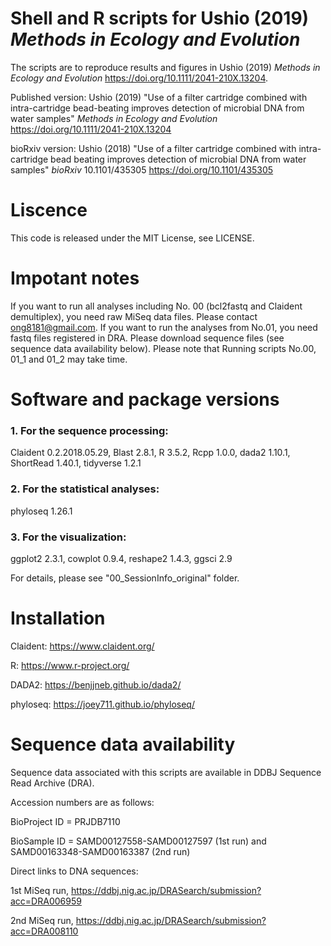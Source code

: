 # Shell and R scripts for Ushio (2019) _Methods in Ecology and Evolution_
The scripts are to reproduce results and figures in Ushio (2019) _Methods in Ecology and Evolution_ https://doi.org/10.1111/2041-210X.13204.

Published version: Ushio (2019) "Use of a filter cartridge combined with intra-cartridge bead-beating improves detection of microbial DNA from water samples" _Methods in Ecology and Evolution_ https://doi.org/10.1111/2041-210X.13204

bioRxiv version: Ushio (2018) "Use of a filter cartridge combined with intra-cartridge bead beating improves detection of microbial DNA from water samples" _bioRxiv_ 10.1101/435305 https://doi.org/10.1101/435305

# Liscence
This code is released under the MIT License, see LICENSE.

# Impotant notes
If you want to run all analyses including No. 00 (bcl2fastq and Claident demultiplex), you need raw MiSeq data files. Please contact ong8181@gmail.com. If you want to run the analyses from No.01, you need fastq files registered in DRA. Please download sequence files (see sequence data availability below). Please note that Running scripts No.00, 01_1 and 01_2 may take time.

# Software and package versions
### 1. For the sequence processing:
Claident 0.2.2018.05.29, Blast 2.8.1, R 3.5.2, Rcpp 1.0.0, dada2 1.10.1, ShortRead 1.40.1, tidyverse 1.2.1

### 2. For the statistical analyses:
phyloseq 1.26.1

### 3. For the visualization:
ggplot2 2.3.1, cowplot 0.9.4, reshape2 1.4.3, ggsci 2.9

For details, please see "00_SessionInfo_original" folder.

# Installation
Claident: https://www.claident.org/

R: https://www.r-project.org/

DADA2: https://benjjneb.github.io/dada2/

phyloseq: https://joey711.github.io/phyloseq/

# Sequence data availability
Sequence data associated with this scripts are available in DDBJ Sequence Read Archive (DRA).

Accession numbers are as follows:

BioProject ID = PRJDB7110

BioSample ID = SAMD00127558-SAMD00127597 (1st run) and SAMD00163348-SAMD00163387 (2nd run)

Direct links to DNA sequences:

1st MiSeq run, https://ddbj.nig.ac.jp/DRASearch/submission?acc=DRA006959

2nd MiSeq run, https://ddbj.nig.ac.jp/DRASearch/submission?acc=DRA008110
